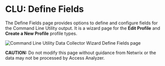 # CLU: Define Fields

The Define Fields page provides options to define and configure fields for the Command Line Utility
output. It is a wizard page for the **Edit Profile** and **Create a New Profile** profile types.

![Command Line Utility Data Collector Wizard Define Fields page](/img/product_docs/accessanalyzer/admin/datacollector/commandlineutility/definefields.webp)

**CAUTION:** Do not modify this page without guidance from Netwrix or the data may not be processed
by Access Analyzer.
